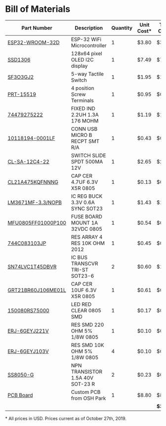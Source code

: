 # Bill of Materials

| Part Number | Description | Quantity | Unit Cost&ast; | Total Cost&ast; |
|-------------|-------------|----------|------|------|
| [ESP32-WROOM-32D](https://www.digikey.com/product-detail/en/espressif-systems/ESP32-WROOM-32D/1904-1023-1-ND/9381732) | ESP-32 WiFi Microcontroller | 1 | $3.80 | $3.80 |
| [SSD1306](https://www.amazon.com/gp/product/B01HHOAQ5A/) | 128x64 pixel OLED I2C display | 1 | $7.49 | $7.49 |
| [SF3O3GJ2](https://www.sparkfun.com/products/10063) | 5-way Tactile Switch | 1 | $1.95 | $1.95 |
| [PRT-15519](https://www.sparkfun.com/products/15519) | 4 position Screw Terminals | 1 | $0.95 | $0.95 |
| [74479275222‎](https://www.digikey.com/product-detail/en/wurth-electronics-inc/74479275222/732-9708-1-ND/5870862) | FIXED IND 2.2UH 1.3A 176 MOHM | 1 | $1.19 | $1.19 |
| [10118194-0001LF‎](https://www.digikey.com/product-detail/en/amphenol-fci/10118194-0001LF/609-4618-1-ND/2785382) | CONN USB MICRO B RECPT SMT R/A | 1 | $0.43 | $0.43 |
| [‎CL-SA-12C4-22‎](https://www.digikey.com/product-detail/en/nidec-copal-electronics/CL-SA-12C4-22/563-1385-ND/4010214) | SWITCH SLIDE SPDT 500MA 12V | 1 | $2.65 | $2.65 |
| [CL21A475KQFNNNG](https://www.digikey.com/product-detail/en/samsung-electro-mechanics/CL21A475KQFNNNG/1276-6465-1-ND/5958093) | CAP CER 4.7UF 6.3V X5R 0805 | 1 | $0.13 | $0.13 |
| [LM3671MF-3.3/NOPB‎](https://www.digikey.com/product-detail/en/texas-instruments/LM3671MF-3.3-NOPB/LM3671MF-3.3-NOPBCT-ND/1590190) | IC REG BUCK 3.3V 0.6A SYNC SOT23 | 1 | $1.43 | $1.43 |
| [MFU0805FF01000P100‎](https://www.digikey.com/product-detail/en/vishay-beyschlag/MFU0805FF01000P100/MFU08051.00CT-ND/1206546) | FUSE BOARD MOUNT 1A 32VDC 0805 | 1 | $0.54 | $0.54 |
| [‎744C083103JP‎](https://www.digikey.com/product-detail/en/cts-resistor-products/744C083103JP/744C083103JPCT-ND/1117754) | RES ARRAY 4 RES 10K OHM 2012 | 1 | $0.45 | $0.45 |
| [SN74LVC1T45DBVR](https://www.digikey.com/product-detail/en/texas-instruments/SN74LVC1T45DBVR/296-16843-1-ND/639459) | IC BUS TRANSCVR TRI-ST SOT23-6 | 2 | $0.60 | $1.20 |
| [GRT21BR60J106ME01L](https://www.digikey.com/product-detail/en/murata-electronics-north-america/GRT21BR60J106ME01L/490-12365-1-ND/5417066) | CAP CER 10UF 6.3V X5R 0805 | 1 | $0.61 | $0.61 |
| [150080RS75000](https://www.digikey.com/product-detail/en/w-rth-elektronik/150080RS75000/732-4984-1-ND/4489916) | LED RED CLEAR 0805 SMD | 1 | $0.17 | $0.17 |
| [ERJ-6GEYJ221V](https://www.digikey.com/product-detail/en/panasonic-electronic-components/ERJ-6GEYJ221V/P220ACT-ND/90021) | RES SMD 220 OHM 5% 1/8W 0805 | 1 | $0.10 | $0.10 |
| [ERJ-6GEYJ103V](https://www.digikey.com/product-detail/en/panasonic-electronic-components/ERJ-6GEYJ103V/P10KACT-ND/43118) | RES SMD 10K OHM 5% 1/8W 0805 | 4 | $0.10 | $0.40 |
| [SS8050-G](https://www.digikey.com/product-detail/en/comchip-technology/SS8050-G/641-1790-1-ND/6138954) | NPN TRANSISTOR 1.5A 40V SOT-23 R | 2 | $0.23 | $0.46 |
| [PCB Board](https://oshpark.com/shared_projects/Bhv1b7Da) | Custom PCB from OSH Park | 1 | $8.80 | $8.80 |
| | | | | **$35.71** |

&ast; All prices in USD. Prices current as of October 27th, 2019.
